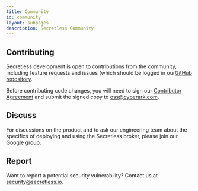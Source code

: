 ```yaml
---
title: Community
id: community
layout: subpages
description: Secretless Community
---
```


<div class="row community">
	<div class="col-md-4 col-sm-12">
    <h2><i class="slss-icon fas fa-code"></i> Contributing</h2>
    <p>Secretless development is open to contributions from the community, including feature requests and issues (which should be logged in our<a href="https://github.com/conjurinc/secretless">GitHub repository</a>.</p>
    <p>Before contributing code changes, you will need to sign our <a href="https://github.com/conjurinc/secretless/blob/master/Contributing_OSS/CyberArk_Open_Source_Contributor_Agreement.pdf">Contributor Agreement</a> and submit the signed copy to <a href="mailto:oss@cyberark.com">oss@cyberark.com</a>.</p>
	</div>
	<div class="col-md-4 col-sm-12">
		<h2><i class="slss-icon fas fa-comments"></i> Discuss</h2>
    <p>For discussions on the product and to ask our engineering team about the specifics of deploying and using the Secretless broker, please join our <a href="https://groups.google.com/forum/#!forum/secretless">Google group</a>.</p>
	</div>
	<div class="col-md-4 col-sm-12">
		<h2><i class="slss-icon fas fa-exclamation-triangle"></i> Report</h2>
    <p>Want to report a potential security vulnerability? Contact us at <a href="mailto:security@secretless.io">security@secretless.io</a>.</p>
	</div>
</div>

